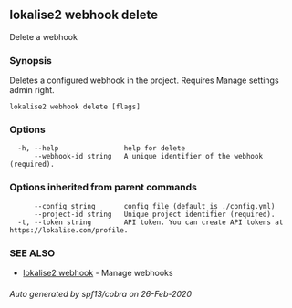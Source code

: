 ## lokalise2 webhook delete

Delete a webhook

### Synopsis

Deletes a configured webhook in the project. Requires Manage settings admin right.

```
lokalise2 webhook delete [flags]
```

### Options

```
  -h, --help                help for delete
      --webhook-id string   A unique identifier of the webhook (required).
```

### Options inherited from parent commands

```
      --config string       config file (default is ./config.yml)
      --project-id string   Unique project identifier (required).
  -t, --token string        API token. You can create API tokens at https://lokalise.com/profile.
```

### SEE ALSO

* [lokalise2 webhook](lokalise2_webhook.md)	 - Manage webhooks

###### Auto generated by spf13/cobra on 26-Feb-2020
